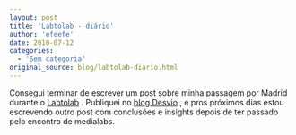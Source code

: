 ```yaml
---
layout: post
title: 'Labtolab - diário'
author: 'efeefe'
date: 2010-07-12
categories:
  - 'Sem categoria'
original_source: blog/labtolab-diario.html
---
```


Consegui terminar de escrever um post sobre minha passagem por Madrid durante o [Labtolab](http://www.labtolab.org/) . Publiquei no [blog Desvio](http://desvio.github.io/blog/labtolab-dia-dia) , e pros próximos dias estou escrevendo outro post com conclusões e insights depois de ter passado pelo encontro de medialabs.
